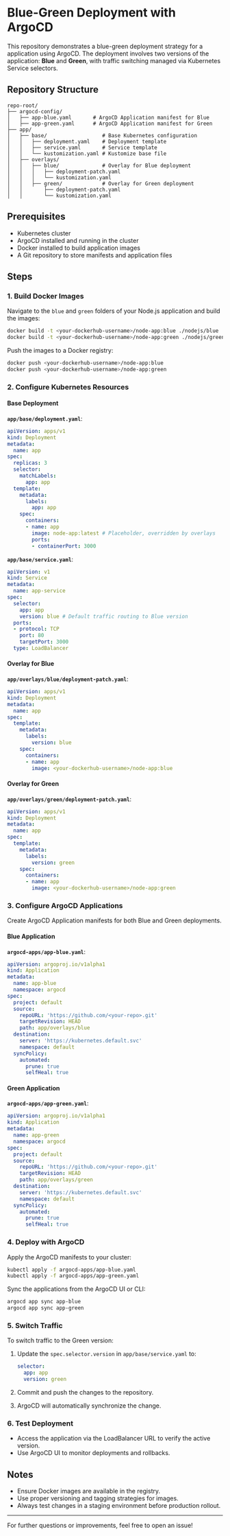 # Blue-Green Deployment with ArgoCD

This repository demonstrates a blue-green deployment strategy for a application using ArgoCD. The deployment involves two versions of the application: **Blue** and **Green**, with traffic switching managed via Kubernetes Service selectors.

## Repository Structure

```
repo-root/
├── argocd-config/
│   ├── app-blue.yaml       # ArgoCD Application manifest for Blue
│   ├── app-green.yaml      # ArgoCD Application manifest for Green
├── app/
│   ├── base/                  # Base Kubernetes configuration
│   │   ├── deployment.yaml    # Deployment template
│   │   ├── service.yaml       # Service template
│   │   └── kustomization.yaml # Kustomize base file
│   ├── overlays/
│   │   ├── blue/              # Overlay for Blue deployment
│   │   │   ├── deployment-patch.yaml
│   │   │   └── kustomization.yaml
│   │   ├── green/             # Overlay for Green deployment
│   │       ├── deployment-patch.yaml
│   │       └── kustomization.yaml
```

## Prerequisites

- Kubernetes cluster
- ArgoCD installed and running in the cluster
- Docker installed to build application images
- A Git repository to store manifests and application files

## Steps

### 1. Build Docker Images

Navigate to the `blue` and `green` folders of your Node.js application and build the images:

```bash
docker build -t <your-dockerhub-username>/node-app:blue ./nodejs/blue
docker build -t <your-dockerhub-username>/node-app:green ./nodejs/green
```

Push the images to a Docker registry:

```bash
docker push <your-dockerhub-username>/node-app:blue
docker push <your-dockerhub-username>/node-app:green
```

### 2. Configure Kubernetes Resources

#### Base Deployment

**`app/base/deployment.yaml`**:
```yaml
apiVersion: apps/v1
kind: Deployment
metadata:
  name: app
spec:
  replicas: 3
  selector:
    matchLabels:
      app: app
  template:
    metadata:
      labels:
        app: app
    spec:
      containers:
      - name: app
        image: node-app:latest # Placeholder, overridden by overlays
        ports:
        - containerPort: 3000
```

**`app/base/service.yaml`**:
```yaml
apiVersion: v1
kind: Service
metadata:
  name: app-service
spec:
  selector:
    app: app
    version: blue # Default traffic routing to Blue version
  ports:
  - protocol: TCP
    port: 80
    targetPort: 3000
  type: LoadBalancer
```

#### Overlay for Blue

**`app/overlays/blue/deployment-patch.yaml`**:
```yaml
apiVersion: apps/v1
kind: Deployment
metadata:
  name: app
spec:
  template:
    metadata:
      labels:
        version: blue
    spec:
      containers:
      - name: app
        image: <your-dockerhub-username>/node-app:blue
```

#### Overlay for Green

**`app/overlays/green/deployment-patch.yaml`**:
```yaml
apiVersion: apps/v1
kind: Deployment
metadata:
  name: app
spec:
  template:
    metadata:
      labels:
        version: green
    spec:
      containers:
      - name: app
        image: <your-dockerhub-username>/node-app:green
```

### 3. Configure ArgoCD Applications

Create ArgoCD Application manifests for both Blue and Green deployments.

#### Blue Application

**`argocd-apps/app-blue.yaml`**:
```yaml
apiVersion: argoproj.io/v1alpha1
kind: Application
metadata:
  name: app-blue
  namespace: argocd
spec:
  project: default
  source:
    repoURL: 'https://github.com/<your-repo>.git'
    targetRevision: HEAD
    path: app/overlays/blue
  destination:
    server: 'https://kubernetes.default.svc'
    namespace: default
  syncPolicy:
    automated:
      prune: true
      selfHeal: true
```

#### Green Application

**`argocd-apps/app-green.yaml`**:
```yaml
apiVersion: argoproj.io/v1alpha1
kind: Application
metadata:
  name: app-green
  namespace: argocd
spec:
  project: default
  source:
    repoURL: 'https://github.com/<your-repo>.git'
    targetRevision: HEAD
    path: app/overlays/green
  destination:
    server: 'https://kubernetes.default.svc'
    namespace: default
  syncPolicy:
    automated:
      prune: true
      selfHeal: true
```

### 4. Deploy with ArgoCD

Apply the ArgoCD manifests to your cluster:

```bash
kubectl apply -f argocd-apps/app-blue.yaml
kubectl apply -f argocd-apps/app-green.yaml
```

Sync the applications from the ArgoCD UI or CLI:

```bash
argocd app sync app-blue
argocd app sync app-green
```

### 5. Switch Traffic

To switch traffic to the Green version:

1. Update the `spec.selector.version` in `app/base/service.yaml` to:
   ```yaml
   selector:
     app: app
     version: green
   ```

2. Commit and push the changes to the repository.
3. ArgoCD will automatically synchronize the change.

### 6. Test Deployment

- Access the application via the LoadBalancer URL to verify the active version.
- Use ArgoCD UI to monitor deployments and rollbacks.

## Notes
- Ensure Docker images are available in the registry.
- Use proper versioning and tagging strategies for images.
- Always test changes in a staging environment before production rollout.

---

For further questions or improvements, feel free to open an issue!

